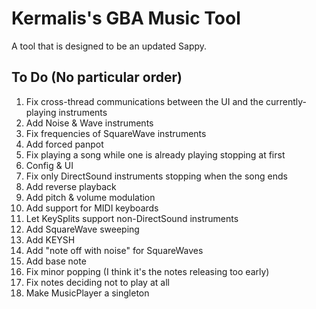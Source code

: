 # Kermalis's GBA Music Tool

A tool that is designed to be an updated Sappy.

## To Do (No particular order)

1. Fix cross-thread communications between the UI and the currently-playing instruments
2. Add Noise & Wave instruments
3. Fix frequencies of SquareWave instruments
4. Add forced panpot
5. Fix playing a song while one is already playing stopping at first
6. Config & UI
7. Fix only DirectSound instruments stopping when the song ends
8. Add reverse playback
9. Add pitch & volume modulation
10. Add support for MIDI keyboards
11. Let KeySplits support non-DirectSound instruments
12. Add SquareWave sweeping
13. Add KEYSH
14. Add "note off with noise" for SquareWaves
15. Add base note
16. Fix minor popping (I think it's the notes releasing too early)
17. Fix notes deciding not to play at all
18. Make MusicPlayer a singleton